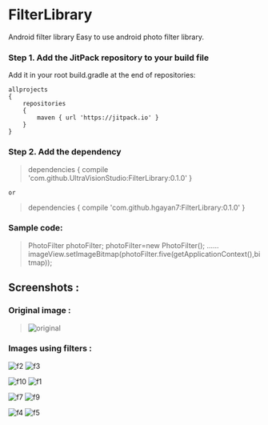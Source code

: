 # FilterLibrary                        
Android filter library
Easy to use android photo filter library.

### Step 1. Add the JitPack repository to your build file

Add it in your root build.gradle at the end of repositories:

	allprojects 
	{
		repositories 
		{
			maven { url 'https://jitpack.io' }
		}
	}

### Step 2. Add the dependency
 
 >	dependencies 
 >	{
 >		compile 'com.github.UltraVisionStudio:FilterLibrary:0.1.0'
 >	}
  
  	or
     		 
>	dependencies 
>	{
>		compile 'com.github.hgayan7:FilterLibrary:0.1.0'
>	}
  
 
 ### Sample code:
  
  >PhotoFilter photoFilter;
  >photoFilter=new PhotoFilter();
  >......
  >imageView.setImageBitmap(photoFilter.five(getApplicationContext(),bitmap));
  
## Screenshots :

### Original image :

> ![original](https://user-images.githubusercontent.com/29502161/43194158-5d67f736-901f-11e8-9a68-9d4470536fc9.jpeg)
### Images using filters :


![f2](https://user-images.githubusercontent.com/29502161/43194160-5e39446c-901f-11e8-88bd-af4db9b2357d.jpeg)
![f3](https://user-images.githubusercontent.com/29502161/43194161-5e7c7570-901f-11e8-9a8f-87e635fd7334.jpeg)

![f10](https://user-images.githubusercontent.com/29502161/43194157-5d1459fa-901f-11e8-99a1-16b5757a221f.jpeg)
![f1](https://user-images.githubusercontent.com/29502161/43194159-5df4f618-901f-11e8-8509-26ead1c3e426.jpeg)

![f7](https://user-images.githubusercontent.com/29502161/43194154-5c917300-901f-11e8-9ff8-4cf7debea247.jpeg)
![f9](https://user-images.githubusercontent.com/29502161/43194156-5cd2b590-901f-11e8-9458-2d1534605a0b.jpeg)

![f4](https://user-images.githubusercontent.com/29502161/43194163-5efc2bee-901f-11e8-830c-afd951e5c220.jpeg)
![f5](https://user-images.githubusercontent.com/29502161/43194165-5f415822-901f-11e8-89af-e82203a74084.jpeg)



